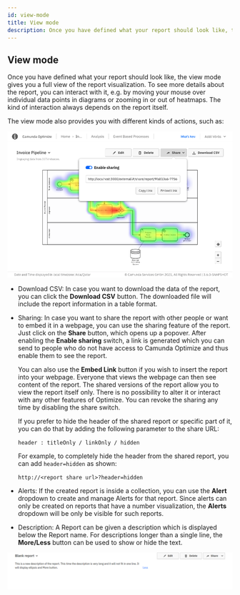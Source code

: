 ```yaml
---
id: view-mode
title: View mode
description: Once you have defined what your report should look like, the view mode gives you a full view of the report visualization.
---
```


## View mode

Once you have defined what your report should look like, the view mode gives you a full view of the report visualization. To see more details about the report, you can interact with it, e.g. by moving your mouse over individual data points in diagrams or zooming in or out of heatmaps. The kind of interaction always depends on the report itself.

The view mode also provides you with different kinds of actions, such as:

![report sharing popover in Camunda Optimize](./img/report-sharingPopover.png)

- Download CSV: In case you want to download the data of the report, you can click the **Download CSV** button. The downloaded file will include the report information in a table format.

- Sharing: In case you want to share the report with other people or want to embed it in a webpage, you can use the sharing feature of the report. Just click on the **Share** button, which opens up a popover. After enabling the **Enable sharing** switch, a link is generated which you can send to people who do not have access to Camunda Optimize and thus enable them to see the report.

  You can also use the **Embed Link** button if you wish to insert the report into your webpage. Everyone that views the webpage can then see content of the report. The shared versions of the report allow you to view the report itself only. There is no possibility to alter it or interact with any other features of Optimize. You can revoke the sharing any time by disabling the share switch.

  If you prefer to hide the header of the shared report or specific part of it, you can do that by adding the following parameter to the share URL:

  ```
  header : titleOnly / linkOnly / hidden
  ```

  For example, to completely hide the header from the shared report, you can add `header=hidden` as shown:

  ```
  http://<report share url>?header=hidden
  ```

- Alerts: If the created report is inside a collection, you can use the **Alert** dropdown to create and manage Alerts for that report. Since alerts can only be created on reports that have a number visualization, the **Alerts** dropdown will be only be visible for such reports.

- Description: A Report can be given a description which is displayed below the Report name. For descriptions longer than a single line, the **More/Less** button can be used to show or hide the text.

![report description](./img/report-showMoreDescription.png)
